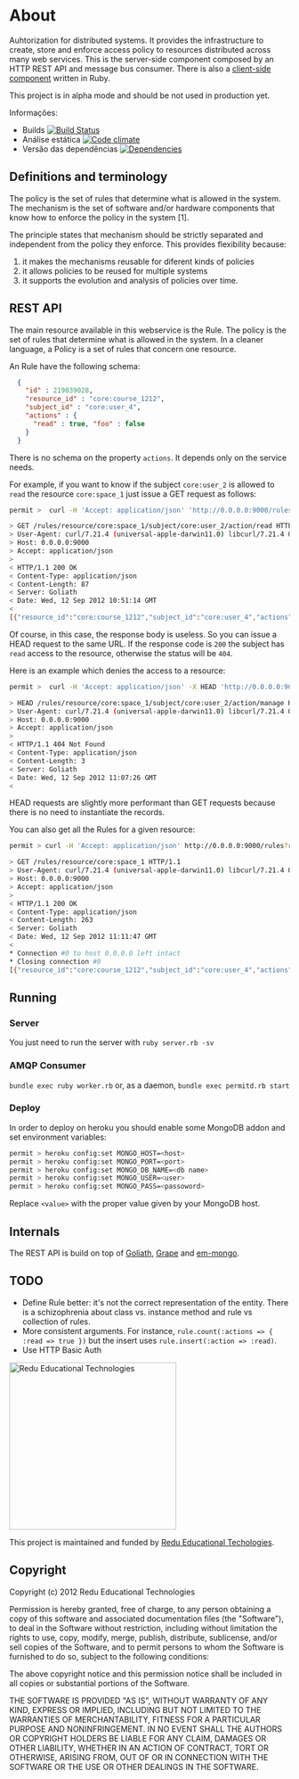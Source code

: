 # About

Auhtorization for distributed systems. It provides the infrastructure to create, store and enforce access policy to resources distributed across many web services. This is the server-side component composed by an HTTP REST API and message bus consumer. There is also a [client-side component](https://github.com/redu/permit-gem) written in Ruby.

This project is in alpha mode and should be not used in production yet.

Informações:

- Builds [![Build Status](https://travis-ci.org/redu/permit.png)](https://travis-ci.org/redu/permit)
- Análise estática [![Code climate](https://codeclimate.com/badge.png)](https://codeclimate.com/github/redu/permit)
- Versão das dependências [![Dependencies](https://gemnasium.com/redu/permit.png)](https://gemnasium.com/redu/permit)

## Definitions and terminology

The policy is the set of rules that determine what is allowed in the system. The mechanism is the set of software and/or hardware components that know how to enforce the policy in the system [1].

The principle states that mechanism should be strictly separated and independent from the policy they enforce. This provides flexibility because:

1. it makes the mechanisms reusable for diferent kinds of policies
2. it allows policies to be reused for multiple systems
3. it supports the evolution and analysis of policies over time.

## REST API

The main resource available in this webservice is the Rule. The policy is the set of rules that determine what is allowed in the system. In a cleaner language, a Policy is a set of rules that concern one resource.

An Rule have the following schema:

```json
  {
    "id" : 219839028,
    "resource_id" : "core:course_1212",
    "subject_id" : "core:user_4",
    "actions" : {
      "read" : true, "foo" : false
    }
  }
```

There is no schema on the property ``actions``. It depends only on the service needs.

For example, if you want to know if the subject ``core:user_2`` is allowed to ``read`` the resource ``core:space_1`` just issue a GET request as follows:

```sh
permit >  curl -H 'Accept: application/json' 'http://0.0.0.0:9000/rules?resource_id=core:space_1&subject_id=core:user_2&action=read' -vv

> GET /rules/resource/core:space_1/subject/core:user_2/action/read HTTP/1.1
> User-Agent: curl/7.21.4 (universal-apple-darwin11.0) libcurl/7.21.4 OpenSSL/0.9.8r zlib/1.2.5
> Host: 0.0.0.0:9000
> Accept: application/json
>
< HTTP/1.1 200 OK
< Content-Type: application/json
< Content-Length: 87
< Server: Goliath
< Date: Wed, 12 Sep 2012 10:51:14 GMT
<
[{"resource_id":"core:course_1212","subject_id":"core:user_4","actions":{"read":true}}]
```

Of course, in this case, the response body is useless. So you can issue a HEAD request to the same URL. If the response code is ``200`` the subject has ``read`` access to the resource, otherwise the status will be ``404``.

Here is an example which denies the access to a resource:

```sh
permit >  curl -H 'Accept: application/json' -X HEAD 'http://0.0.0.0:9000/rules?resource_id=core:space_1&subject_id=core:user_2&action=read' -vv

> HEAD /rules/resource/core:space_1/subject/core:user_2/action/manage HTTP/1.1
> User-Agent: curl/7.21.4 (universal-apple-darwin11.0) libcurl/7.21.4 OpenSSL/0.9.8r zlib/1.2.5
> Host: 0.0.0.0:9000
> Accept: application/json
>
< HTTP/1.1 404 Not Found
< Content-Type: application/json
< Content-Length: 3
< Server: Goliath
< Date: Wed, 12 Sep 2012 11:07:26 GMT
<
```

HEAD requests are slightly more performant than GET requests because there is no need to instantiate the records.

You can also get all the Rules for a given resource:

```sh
permit > curl -H 'Accept: application/json' http://0.0.0.0:9000/rules?resource_id=core:space_1 -vv

> GET /rules/resource/core:space_1 HTTP/1.1
> User-Agent: curl/7.21.4 (universal-apple-darwin11.0) libcurl/7.21.4 OpenSSL/0.9.8r zlib/1.2.5
> Host: 0.0.0.0:9000
> Accept: application/json
>
< HTTP/1.1 200 OK
< Content-Type: application/json
< Content-Length: 263
< Server: Goliath
< Date: Wed, 12 Sep 2012 11:11:47 GMT
<
* Connection #0 to host 0.0.0.0 left intact
* Closing connection #0
[{"resource_id":"core:course_1212","subject_id":"core:user_4","actions":{"read":true}},{"resource_id":"core:course_1212","subject_id":"core:user_5","actions":{"manage":true}},{"resource_id":"core:course_1212","subject_id":"core:user_8","actions":{"manage":true}}]
```

## Running

### Server

You just need to run the server with ``ruby server.rb -sv``

### AMQP Consumer

``bundle exec ruby worker.rb`` or, as a daemon, ``bundle exec permitd.rb start``

### Deploy

In order to deploy on heroku you should enable some MongoDB addon and set environment variables:

```sh
permit > heroku config:set MONGO_HOST=<host>
permit > heroku config:set MONGO_PORT=<port>
permit > heroku config:set MONGO_DB_NAME=<db name>
permit > heroku config:set MONGO_USER=<user>
permit > heroku config:set MONGO_PASS=<passoword>
```

Replace ``<value>`` with the proper value given by your MongoDB host.

## Internals

The REST API is build on top of [Goliath](https://github.com/postrank-labs/goliath), [Grape](https://github.com/intridea/grape) and [em-mongo](https://github.com/bcg/em-mongo).

## TODO

- Define Rule better: it's not the correct representation of the entity. There is a schizophrenia about class vs. instance method and rule vs collection of rules.
- More consistent arguments. For instance, ``rule.count(:actions => { :read => true })`` but the insert uses ``rule.insert(:action => :read)``.
- Use HTTP Basic Auth


<img src="https://github.com/downloads/redu/redupy/redutech-marca.png" alt="Redu Educational Technologies" width="300">

This project is maintained and funded by [Redu Educational Techologies](http://tech.redu.com.br).

## Copyright

Copyright (c) 2012 Redu Educational Technologies

Permission is hereby granted, free of charge, to any person obtaining a copy of this software and associated documentation files (the "Software"), to deal in the Software without restriction, including without limitation the rights to use, copy, modify, merge, publish, distribute, sublicense, and/or sell copies of the Software, and to permit persons to whom the Software is furnished to do so, subject to the following conditions:

The above copyright notice and this permission notice shall be included in all copies or substantial portions of the Software.

THE SOFTWARE IS PROVIDED "AS IS", WITHOUT WARRANTY OF ANY KIND, EXPRESS OR IMPLIED, INCLUDING BUT NOT LIMITED TO THE WARRANTIES OF MERCHANTABILITY, FITNESS FOR A PARTICULAR PURPOSE AND NONINFRINGEMENT. IN NO EVENT SHALL THE AUTHORS OR COPYRIGHT HOLDERS BE LIABLE FOR ANY CLAIM, DAMAGES OR OTHER LIABILITY, WHETHER IN AN ACTION OF CONTRACT, TORT OR OTHERWISE, ARISING FROM, OUT OF OR IN CONNECTION WITH THE SOFTWARE OR THE USE OR OTHER DEALINGS IN THE SOFTWARE.
